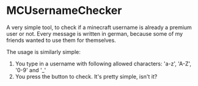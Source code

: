 # MCUsernameChecker
A very simple tool, to check if a minecraft username is already a premium user or not.
Every message is written in german, because some of my friends wanted to use them for themselves.

The usage is similarly simple:

1. You type in a username with following allowed characters: 'a-z', 'A-Z', '0-9' and '_'
2. You press the button to check. It's pretty simple, isn't it? 
